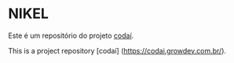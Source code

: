 # NIKEL

Este é um  repositório do projeto  [codaí](https://codai.growdev.com.br/).

This is a project repository  [codaí] (https://codai.growdev.com.br/).
